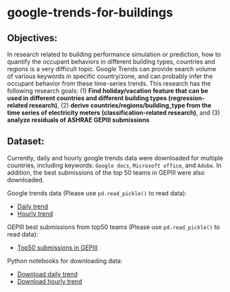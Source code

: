 # google-trends-for-buildings

## Objectives:
In research related to building performance simulation or prediction, how to quantify the occupant behaviors in different building types, countries and regions is a very difficult topic. Google Trends can provide search volume of various keywords in specific country/zone, and can probably infer the occupant behavior from these time-series trends. This research has the following research goals: (1) **Find holiday/vacation feature that can be used in different countries and different building types (regression-related research)**, (2) **derive countries/regions/building_type from the time series of electricity meters (classification-related research)**, and (3) **analyze residuals of ASHRAE GEPIII submissions**

## Dataset:
Currently, daily and hourly google trends data were downloaded for multiple countries, including keywords: `Google docs`, `Microsoft office`, and `Adobe`. In addition, the best submissions of the top 50 teams in GEPIII were also downloaded.

Google trends data (Please use `pd.read_pickle()` to read data):
- [Daily trend](Dataset/Daily%20data)
- [Hourly trend](Dataset/Hourly%20data)

GEPIII best submissions from top50 teams (Please use `pd.read_pickle()` to read data):
- [Top50 submissions in GEPIII](Dataset/Top50%20submissions%20in%20GEPIII)

Python notebooks for downloading data:
- [Download daily trend](DownloadData/DownloadDailyTrend.ipynb)
- [Download hourly trend](DownloadData/DownloadHourlyTrend.ipynb)
